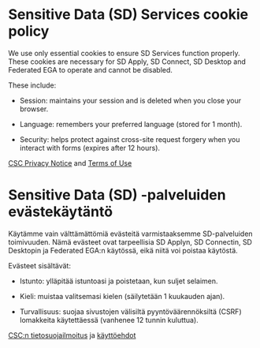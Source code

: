 # Sensitive Data (SD) Services cookie policy


We use only essential cookies to ensure SD Services function properly. These cookies are necessary for SD Apply, SD Connect, SD Desktop and Federated EGA to operate and cannot be disabled. 

These include:

* Session: maintains your session and is deleted when you close your browser.

* Language: remembers your preferred language (stored for 1 month).

* Security: helps protect against cross-site request forgery when you interact with forms (expires after 12 hours).

[CSC Privacy Notice](https://research.csc.fi/security/) and [Terms of Use](https://research.csc.fi/terms-of-use/)


# Sensitive Data (SD) -palveluiden evästekäytäntö

Käytämme vain välttämättömiä evästeitä varmistaaksemme SD-palveluiden toimivuuden. Nämä evästeet ovat tarpeellisia SD Applyn, SD Connectin, SD Desktopin ja Federated EGA:n käytössä, eikä niitä voi poistaa käytöstä.

Evästeet sisältävät:

* Istunto: ylläpitää istuntoasi ja poistetaan, kun suljet selaimen.

* Kieli: muistaa valitsemasi kielen (säilytetään 1 kuukauden ajan).

* Turvallisuus: suojaa sivustojen välisiltä pyyntöväärennöksiltä (CSRF) lomakkeita käytettäessä (vanhenee 12 tunnin kuluttua).

[CSC:n tietosuojailmoitus](https://research.csc.fi/security)  ja [käyttöehdot](https://research.csc.fi/terms-of-use/)





